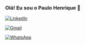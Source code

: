 ### Olá! Eu sou o Paulo Henrique 👋

[![LinkedIn](https://img.shields.io/badge/LinkedIn-0077B5?style=for-the-badge&logo=linkedin&logoColor=white)](https://www.linkedin.com/in/paulo-henrique-trentin-641425341/)

[![Gmail](https://img.shields.io/badge/Gmail-FF0000?style=for-the-badge&logo=gmail&logoColor=white)](mailto:paulotrentinctt@gmail.com?subject=Quero%20falar%20com%20voc%C3%AA!&body=Ol%C3%A1%2C%20Paulo!%20Tudo%20bem%20com%20voc%C3%AA!%3F%20Peguei%20seu%20E-mail%20atrav%C3%A9s%20do%20GitHub%20%F0%9F%98%80)

[![WhatsApp](https://img.shields.io/badge/WhatsApp-25D366?style=for-the-badge&logo=whatsapp&logoColor=white)](https://w.app/PauloHenriqueTrentin)








